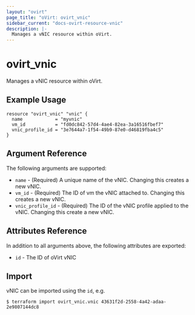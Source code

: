 ```yaml
---
layout: "ovirt"
page_title: "oVirt: ovirt_vnic"
sidebar_current: "docs-ovirt-resource-vnic"
description: |-
  Manages a vNIC resource within oVirt.
---
```


# ovirt\_vnic

Manages a vNIC resource within oVirt.

## Example Usage

```hcl
resource "ovirt_vnic" "vnic" {
  name            = "myvnic"
  vm_id           = "fd0dc842-57d4-4ae4-82ea-3a16516fbef7"
  vnic_profile_id = "3e7644a7-1f54-49b9-87e0-d46819fba4c5"
}
```

## Argument Reference

The following arguments are supported:

* `name` - (Required) A unique name of the vNIC. Changing this creates a new vNIC.
* `vm_id` - (Required) The ID of vm the vNIC attached to. Changing this creates a new vNIC.
* `vnic_profile_id` - (Required) The ID of the vNIC profile applied to the vNIC. Changing this create a new vNIC.

## Attributes Reference

In addition to all arguments above, the following attributes are exported:

* `id` - The ID of oVirt vNIC

## Import

vNIC can be imported using the `id`, e.g.

```
$ terraform import ovirt_vnic.vnic 43631f2d-2558-4a42-adaa-2e9807144dc8
```